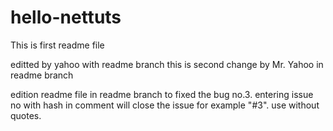 # hello-nettuts

This is first readme file

editted by yahoo with readme branch
this is second change by Mr. Yahoo in readme branch

edition readme file in readme branch to fixed the bug no.3. entering issue no with hash in comment will close the issue for example "#3". use without quotes.

